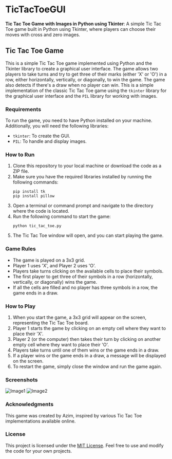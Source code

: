 # TicTacToeGUI
**Tic Tac Toe Game with Images in Python using Tkinter**: A simple Tic Tac Toe game built in Python using Tkinter, where players can choose their moves with cross and zero images.
## Tic Tac Toe Game
This is a simple Tic Tac Toe game implemented using Python and the Tkinter library to create a graphical user interface. The game allows two players to take turns and try to get three of their marks (either 'X' or 'O') in a row, either horizontally, vertically, or diagonally, to win the game. The game also detects if there's a draw when no player can win.
This is a simple implementation of the classic Tic Tac Toe game using the `tkinter` library for the graphical user interface and the `PIL` library for working with images.

### Requirements

To run the game, you need to have Python installed on your machine. Additionally, you will need the following libraries:

- `tkinter`: To create the GUI.
- `PIL`: To handle and display images.

### How to Run

1. Clone this repository to your local machine or download the code as a ZIP file.
2. Make sure you have the required libraries installed by running the following commands:
   ```
   pip install tk
   pip install pillow
   ```
3. Open a terminal or command prompt and navigate to the directory where the code is located.
4. Run the following command to start the game:
   ```
   python tic_tac_toe.py
   ```
5. The Tic Tac Toe window will open, and you can start playing the game.

### Game Rules

- The game is played on a 3x3 grid.
- Player 1 uses 'X', and Player 2 uses 'O'.
- Players take turns clicking on the available cells to place their symbols.
- The first player to get three of their symbols in a row (horizontally, vertically, or diagonally) wins the game.
- If all the cells are filled and no player has three symbols in a row, the game ends in a draw.

### How to Play

1. When you start the game, a 3x3 grid will appear on the screen, representing the Tic Tac Toe board.
2. Player 1 starts the game by clicking on an empty cell where they want to place their 'X'.
3. Player 2 (or the computer) then takes their turn by clicking on another empty cell where they want to place their 'O'.
4. Players take turns until one of them wins or the game ends in a draw.
5. If a player wins or the game ends in a draw, a message will be displayed on the screen.
6. To restart the game, simply close the window and run the game again.

### Screenshots

![Image1]([http://url/to/img.png](https://github.com/azim-qadri/TicTacToeGUI/blob/main/Screenshot%20(77).png)) ![Image2](http://url/to/img.png)

### Acknowledgments

This game was created by Azim, inspired by various Tic Tac Toe implementations available online.

### License

This project is licensed under the [MIT License](LICENSE). Feel free to use and modify the code for your own projects.
